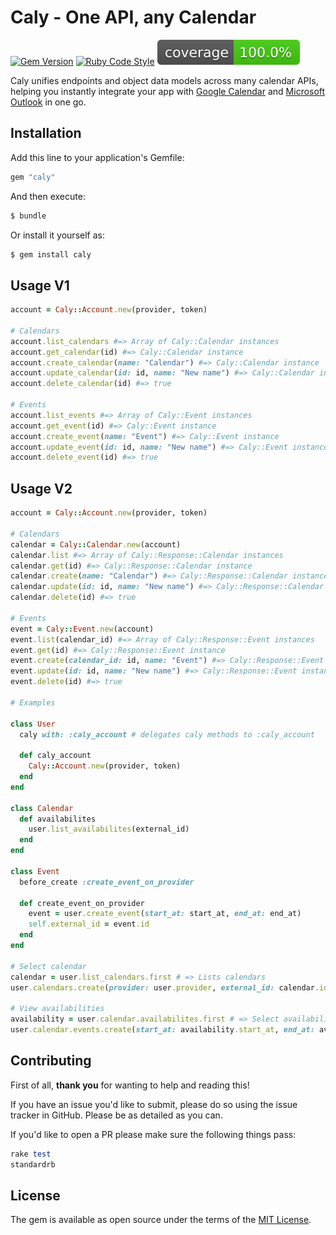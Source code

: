 # Caly - One API, any Calendar
[![Gem Version](https://badge.fury.io/rb/caly.svg)](https://badge.fury.io/rb/caly)
[![Ruby Code Style](https://img.shields.io/badge/code_style-standard-brightgreen.svg)](https://github.com/standardrb/standard)
[![Coverage](badge.svg)](https://github.com/Lucas-Hudson/caly)

Caly unifies endpoints and object data models across many calendar APIs, helping you instantly integrate your app with 
[Google Calendar](https://developers.google.com/calendar/api/guides/overview) and 
[Microsoft Outlook](https://learn.microsoft.com/en-us/graph/api/resources/calendar?view=graph-rest-1.0) in one go.

## Installation
Add this line to your application's Gemfile:

```ruby
gem "caly"
```

And then execute:
```bash
$ bundle
```

Or install it yourself as:
```bash
$ gem install caly
```

## Usage V1
```ruby
account = Caly::Account.new(provider, token)

# Calendars
account.list_calendars #=> Array of Caly::Calendar instances
account.get_calendar(id) #=> Caly::Calendar instance
account.create_calendar(name: "Calendar") #=> Caly::Calendar instance
account.update_calendar(id: id, name: "New name") #=> Caly::Calendar instance
account.delete_calendar(id) #=> true

# Events
account.list_events #=> Array of Caly::Event instances
account.get_event(id) #=> Caly::Event instance
account.create_event(name: "Event") #=> Caly::Event instance
account.update_event(id: id, name: "New name") #=> Caly::Event instance
account.delete_event(id) #=> true
```

## Usage V2
```ruby
account = Caly::Account.new(provider, token)

# Calendars
calendar = Caly::Calendar.new(account)
calendar.list #=> Array of Caly::Response::Calendar instances
calendar.get(id) #=> Caly::Response::Calendar instance
calendar.create(name: "Calendar") #=> Caly::Response::Calendar instance
calendar.update(id: id, name: "New name") #=> Caly::Response::Calendar instance
calendar.delete(id) #=> true

# Events
event = Caly::Event.new(account)
event.list(calendar_id) #=> Array of Caly::Response::Event instances
event.get(id) #=> Caly::Response::Event instance
event.create(calendar_id: id, name: "Event") #=> Caly::Response::Event instance
event.update(id: id, name: "New name") #=> Caly::Response::Event instance
event.delete(id) #=> true

# Examples

class User
  caly with: :caly_account # delegates caly methods to :caly_account
  
  def caly_account
    Caly::Account.new(provider, token)
  end
end

class Calendar
  def availabilites
    user.list_availabilites(external_id)
  end
end

class Event
  before_create :create_event_on_provider
  
  def create_event_on_provider
    event = user.create_event(start_at: start_at, end_at: end_at)
    self.external_id = event.id
  end
end

# Select calendar
calendar = user.list_calendars.first # => Lists calendars
user.calendars.create(provider: user.provider, external_id: calendar.id) # => Save select calendar locally

# View availabilities
availability = user.calendar.availabilites.first # => Select availability 
user.calendar.events.create(start_at: availability.start_at, end_at: availability.end_at) # => Create event
```

## Contributing
First of all, **thank you** for wanting to help and reading this!

If you have an issue you'd like to submit, please do so using the issue tracker in GitHub. Please be as detailed as you can.

If you'd like to open a PR please make sure the following things pass:

```ruby
rake test
standardrb
```

## License
The gem is available as open source under the terms of the [MIT License](https://opensource.org/licenses/MIT).
